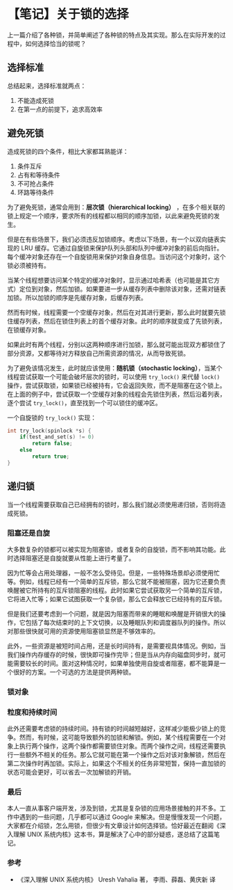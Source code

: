 # 【笔记】关于锁的选择

上一篇介绍了各种锁，并简单阐述了各种锁的特点及其实现。那么在实际开发的过程中，如何选择恰当的锁呢？

## 选择标准
总结起来，选择标准就两点：

1. 不能造成死锁
2. 在第一点的前提下，追求高效率

## 避免死锁
造成死锁的四个条件，相比大家都耳熟能详：

1. 条件互斥
2. 占有和等待条件
3. 不可抢占条件
4. 环路等待条件

为了避免死锁，通常会用到：**层次锁（hierarchical locking）** ，在多个相关联的锁上规定一个顺序，要求所有的线程都以相同的顺序加锁，以此来避免死锁的发生。

但是在有些场景下，我们必须违反加锁顺序。考虑以下场景，有一个以双向链表实现的 LRU 缓存。它通过自旋锁来保护队列头部和队列中缓冲对象的前后向指针。每个缓冲对象还存在一个自旋锁用来保护对象自身信息。当访问这个对象时，这个锁必须被持有。

当某个线程想要访问某个特定的缓冲对象时，显示通过哈希表（也可能是其它方式）定位到对象，然后加锁。如果要进一步从缓存列表中删除该对象，还需对链表加锁。所以加锁的顺序是先缓存对象，后缓存列表。

然而有时候，线程需要一个空缓存对象，然后在对其进行更新，那么此时就要先锁住缓存列表，然后在锁住列表上的首个缓存对象。此时的顺序就变成了先锁列表，在锁缓存对象。

如果此时有两个线程，分别以这两种顺序进行加锁，那么就可能出现双方都锁住了部分资源，又都等待对方释放自己所需资源的情况，从而导致死锁。

为了避免该情况发生，此时就应该使用：**随机锁（stochastic locking）**，当某个线程尝试获取一个可能会破坏层次的锁时，可以使用 `try_lock()` 来代替 `lock()` 操作，尝试获取锁，如果锁已经被持有，它会返回失败，而不是阻塞在这个锁上。在上面的例子中，尝试获取一个空缓存对象的线程会先锁住列表，然后沿着列表，逐个尝试 `try_lock()`，直至找到一个可以锁住的缓冲区。

一个自旋锁的 `try_lock()` 实现：

```C
int try_lock(spinlock *s) {
    if(test_and_set(s) != 0)
        return false;
    else
        return true;
}
```

## 递归锁
当一个线程需要获取自己已经拥有的锁时，那么我们就必须使用递归锁，否则将造成死锁。

### 阻塞还是自旋
大多数复杂的锁都可以被实现为阻塞锁，或者复杂的自旋锁，而不影响其功能。此时选择阻塞还是自旋就要从性能上进行考量了。

因为忙等会占用处理器，一般不怎么受待见。但是，一些特殊场景却必须使用忙等。例如，线程已经有一个简单的互斥锁，那么它就不能被阻塞，因为它还要负责唤醒被它所持有的互斥锁阻塞的线程。此时如果它尝试获取另一个简单的互斥锁，它将进入忙等；如果它试图获取一个复杂锁，那么它会释放它已经持有的互斥锁。

但是我们还要考虑到一个问题，就是因为阻塞而带来的睡眠和唤醒是开销很大的操作，它包括了每次结束时的上下文切换，以及睡眠队列和调度器队列的操作。所以对那些很快就可用的资源使用阻塞锁显然是不够效率的。

此外，一些资源是被短时间占用，还是长时间持有，是需要视具体情况。例如，当我们操作内存缓存的时候，很快即可操作完毕；但是当从内存向磁盘同步时，就可能需要较长的时间。面对这种情况时，如果单独使用自旋或者阻塞，都不能算是一个很好的方案。一个可选的方法是提供两种锁。

### 锁对象


### 粒度和持续时间

此外还需要考虑锁的持续时间。持有锁的时间越短越好，这样减少能极少锁上的竞争。然而，有时候，这可能导致额外的加锁和解锁。例如，某个线程需要在一个对象上执行两个操作，这两个操作都需要锁住对象。而两个操作之间，线程还需要执行一些额外不相关的任务。那么它就可能在第一个操作之后对该对象解锁，然后在第二次操作时再加锁。实际上，如果这个不相关的任务非常短暂，保持一直加锁的状态可能会更好，可以省去一次加解锁的开销。

### 最后
本人一直从事客户端开发，涉及到锁，尤其是复杂锁的应用场景接触的并不多。工作中遇到的一些问题，几乎都可以通过 Google 来解决。但是慢慢发现一个问题，大家都在介绍锁，怎么用锁，但很少有文章设计如何选择锁。恰好最近在翻阅《深入理解 UNIX 系统内核》这本书，算是解决了心中的部分疑惑，遂总结了这篇笔记。


### 参考

- 《深入理解 UNIX 系统内核》 Uresh Vahalia 著， 李雨、薛磊、黄庆新 译
